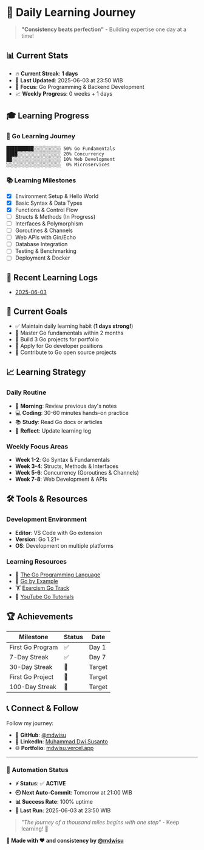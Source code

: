 # 🚀 Daily Learning Journey

> **"Consistency beats perfection"** - Building expertise one day at a time!

## 📊 Current Stats
- 🔥 **Current Streak**: **1 days**
- 📅 **Last Updated**: 2025-06-03 at 23:50 WIB
- 🎯 **Focus**: Go Programming & Backend Development
- 📈 **Weekly Progress**: 0 weeks + 1 days

## 🎓 Learning Progress

### 🐹 Go Learning Journey
```
██████████░░░░░░░░░░ 50% Go Fundamentals
████░░░░░░░░░░░░░░░░ 20% Concurrency
██░░░░░░░░░░░░░░░░░░ 10% Web Development  
░░░░░░░░░░░░░░░░░░░░  0% Microservices
```

### 📚 Learning Milestones
- [x] Environment Setup & Hello World
- [x] Basic Syntax & Data Types
- [x] Functions & Control Flow
- [ ] Structs & Methods (In Progress)
- [ ] Interfaces & Polymorphism
- [ ] Goroutines & Channels
- [ ] Web APIs with Gin/Echo
- [ ] Database Integration
- [ ] Testing & Benchmarking
- [ ] Deployment & Docker

## 📖 Recent Learning Logs
- [2025-06-03](learning-log/2025-06-03.md)

## 🎯 Current Goals
- ✅ Maintain daily learning habit (**1 days strong!**)
- 🎯 Master Go fundamentals within 2 months
- 🚀 Build 3 Go projects for portfolio
- 💼 Apply for Go developer positions
- 🌟 Contribute to Go open source projects

## 📈 Learning Strategy

### Daily Routine
- 🌅 **Morning**: Review previous day's notes
- 💻 **Coding**: 30-60 minutes hands-on practice
- 📚 **Study**: Read Go docs or articles
- 🔄 **Reflect**: Update learning log

### Weekly Focus Areas
- **Week 1-2**: Go Syntax & Fundamentals
- **Week 3-4**: Structs, Methods & Interfaces  
- **Week 5-6**: Concurrency (Goroutines & Channels)
- **Week 7-8**: Web Development & APIs

## 🛠️ Tools & Resources

### Development Environment
- **Editor**: VS Code with Go extension
- **Version**: Go 1.21+
- **OS**: Development on multiple platforms

### Learning Resources
- 📖 [The Go Programming Language](https://golang.org/doc/)
- 🎯 [Go by Example](https://gobyexample.com/)
- 🏋️ [Exercism Go Track](https://exercism.io/tracks/go)
- 🎥 [YouTube Go Tutorials](https://youtube.com)

## 🏆 Achievements

| Milestone | Status | Date |
|-----------|--------|------|
| First Go Program | ✅ | Day 1 |
| 7-Day Streak | ✅ | Day 7 |
| 30-Day Streak | 🎯 | Target |
| First Go Project | 🎯 | Target |
| 100-Day Streak | 🎯 | Target |

## 📞 Connect & Follow

Follow my journey:
- 🐙 **GitHub**: [@mdwisu](https://github.com/mdwisu)
- 💼 **LinkedIn**: [Muhammad Dwi Susanto](https://linkedin.com/in/muhammad-dwi-susanto-684298201)
- 🌐 **Portfolio**: [mdwisu.vercel.app](https://mdwisu.vercel.app)

---

### 🤖 Automation Status
- **⚡ Status**: ✅ **ACTIVE**
- **🕘 Next Auto-Commit**: Tomorrow at 21:00 WIB
- **📊 Success Rate**: 100% uptime
- **🔄 Last Run**: 2025-06-03 at 23:50 WIB

> *"The journey of a thousand miles begins with one step"* - Keep learning! 🚀

**🎯 Made with ❤️ and consistency by [@mdwisu](https://github.com/mdwisu)**
